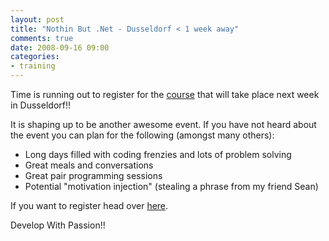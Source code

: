 ```yaml
---
layout: post
title: "Nothin But .Net - Dusseldorf < 1 week away"
comments: true
date: 2008-09-16 09:00
categories:
- training
---
```


Time is running out to register for the [course](http://developwithpassion.com/training.oo) that will take place next week in Dusseldorf!!

It is shaping up to be another awesome event. If you have not heard about the event you can plan for the following (amongst many others):
<ul>
  <li>Long days filled with coding frenzies and lots of problem solving</li>

  <li>Great meals and conversations</li>

  <li>Great pair programming sessions</li>

  <li>Potential "motivation injection" (stealing a phrase from my friend Sean)</li>
</ul>

If you want to register head over [here](http://www.acteva.com/booking.cfm?bevaid=150220).

Develop With Passion!!






